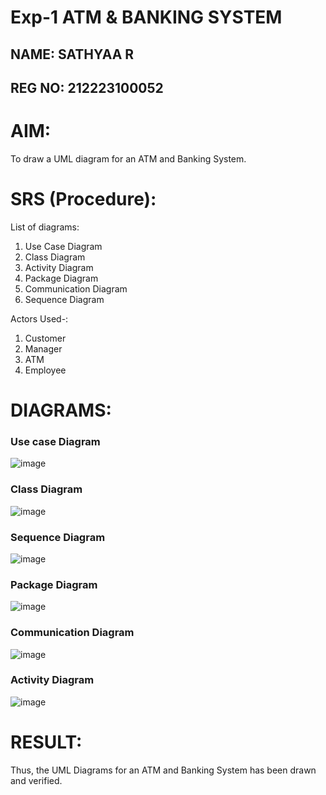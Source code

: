 # Exp-1 ATM & BANKING SYSTEM

## NAME: SATHYAA R
## REG NO: 212223100052

# AIM:

To draw a UML diagram for an ATM and Banking System.

# SRS (Procedure):

List of diagrams:

1. Use Case Diagram
2. Class Diagram
3. Activity Diagram
4. Package Diagram
5. Communication Diagram
6. Sequence Diagram

Actors Used-:

1. Customer
2. Manager
3. ATM
4. Employee

# DIAGRAMS:


### Use case Diagram

![image](https://github.com/user-attachments/assets/cde1ec4f-14d3-4468-8327-b752687c773a)


### Class Diagram

![image](https://github.com/user-attachments/assets/dd77ac86-1bee-46e9-a882-d544ec5c62b3)


### Sequence Diagram

![image](https://github.com/user-attachments/assets/c2ed4e8a-bcb9-4695-9ad1-9f7532219a6d)


### Package Diagram

![image](https://github.com/user-attachments/assets/7d78ffed-d0e8-45e2-816b-8cc957774648)


### Communication Diagram

![image](https://github.com/user-attachments/assets/45752999-a910-4d1a-b188-32defe24c7e3)


### Activity Diagram

![image](https://github.com/user-attachments/assets/0fafef29-6200-442d-bb39-92cee05a3ca3)



# RESULT:

Thus, the UML Diagrams for an ATM and Banking System has been drawn and verified.

